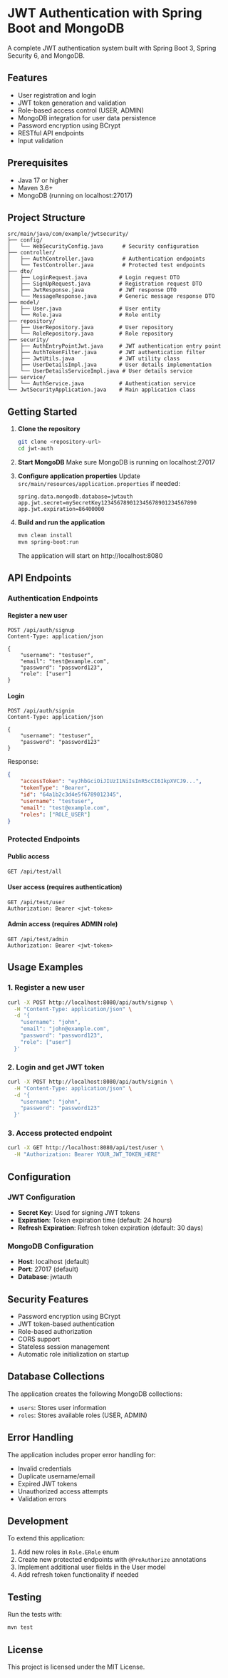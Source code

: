 # JWT Authentication with Spring Boot and MongoDB

A complete JWT authentication system built with Spring Boot 3, Spring Security 6, and MongoDB.

## Features

- User registration and login
- JWT token generation and validation
- Role-based access control (USER, ADMIN)
- MongoDB integration for user data persistence
- Password encryption using BCrypt
- RESTful API endpoints
- Input validation

## Prerequisites

- Java 17 or higher
- Maven 3.6+
- MongoDB (running on localhost:27017)

## Project Structure

```
src/main/java/com/example/jwtsecurity/
├── config/
│   └── WebSecurityConfig.java      # Security configuration
├── controller/
│   ├── AuthController.java         # Authentication endpoints
│   └── TestController.java         # Protected test endpoints
├── dto/
│   ├── LoginRequest.java          # Login request DTO
│   ├── SignUpRequest.java         # Registration request DTO
│   ├── JwtResponse.java           # JWT response DTO
│   └── MessageResponse.java       # Generic message response DTO
├── model/
│   ├── User.java                  # User entity
│   └── Role.java                  # Role entity
├── repository/
│   ├── UserRepository.java        # User repository
│   └── RoleRepository.java        # Role repository
├── security/
│   ├── AuthEntryPointJwt.java     # JWT authentication entry point
│   ├── AuthTokenFilter.java       # JWT authentication filter
│   ├── JwtUtils.java              # JWT utility class
│   ├── UserDetailsImpl.java       # User details implementation
│   └── UserDetailsServiceImpl.java # User details service
├── service/
│   └── AuthService.java           # Authentication service
└── JwtSecurityApplication.java    # Main application class
```

## Getting Started

1. **Clone the repository**
   ```bash
   git clone <repository-url>
   cd jwt-auth
   ```

2. **Start MongoDB**
   Make sure MongoDB is running on localhost:27017

3. **Configure application properties**
   Update `src/main/resources/application.properties` if needed:
   ```properties
   spring.data.mongodb.database=jwtauth
   app.jwt.secret=mySecretKey123456789012345678901234567890
   app.jwt.expiration=86400000
   ```

4. **Build and run the application**
   ```bash
   mvn clean install
   mvn spring-boot:run
   ```

   The application will start on http://localhost:8080

## API Endpoints

### Authentication Endpoints

#### Register a new user
```http
POST /api/auth/signup
Content-Type: application/json

{
    "username": "testuser",
    "email": "test@example.com",
    "password": "password123",
    "role": ["user"]
}
```

#### Login
```http
POST /api/auth/signin
Content-Type: application/json

{
    "username": "testuser",
    "password": "password123"
}
```

Response:
```json
{
    "accessToken": "eyJhbGciOiJIUzI1NiIsInR5cCI6IkpXVCJ9...",
    "tokenType": "Bearer",
    "id": "64a1b2c3d4e5f6789012345",
    "username": "testuser",
    "email": "test@example.com",
    "roles": ["ROLE_USER"]
}
```

### Protected Endpoints

#### Public access
```http
GET /api/test/all
```

#### User access (requires authentication)
```http
GET /api/test/user
Authorization: Bearer <jwt-token>
```

#### Admin access (requires ADMIN role)
```http
GET /api/test/admin
Authorization: Bearer <jwt-token>
```

## Usage Examples

### 1. Register a new user
```bash
curl -X POST http://localhost:8080/api/auth/signup \
  -H "Content-Type: application/json" \
  -d '{
    "username": "john",
    "email": "john@example.com",
    "password": "password123",
    "role": ["user"]
  }'
```

### 2. Login and get JWT token
```bash
curl -X POST http://localhost:8080/api/auth/signin \
  -H "Content-Type: application/json" \
  -d '{
    "username": "john",
    "password": "password123"
  }'
```

### 3. Access protected endpoint
```bash
curl -X GET http://localhost:8080/api/test/user \
  -H "Authorization: Bearer YOUR_JWT_TOKEN_HERE"
```

## Configuration

### JWT Configuration
- **Secret Key**: Used for signing JWT tokens
- **Expiration**: Token expiration time (default: 24 hours)
- **Refresh Expiration**: Refresh token expiration (default: 30 days)

### MongoDB Configuration
- **Host**: localhost (default)
- **Port**: 27017 (default)
- **Database**: jwtauth

## Security Features

- Password encryption using BCrypt
- JWT token-based authentication
- Role-based authorization
- CORS support
- Stateless session management
- Automatic role initialization on startup

## Database Collections

The application creates the following MongoDB collections:
- `users`: Stores user information
- `roles`: Stores available roles (USER, ADMIN)

## Error Handling

The application includes proper error handling for:
- Invalid credentials
- Duplicate username/email
- Expired JWT tokens
- Unauthorized access attempts
- Validation errors

## Development

To extend this application:
1. Add new roles in `Role.ERole` enum
2. Create new protected endpoints with `@PreAuthorize` annotations
3. Implement additional user fields in the User model
4. Add refresh token functionality if needed

## Testing

Run the tests with:
```bash
mvn test
```

## License

This project is licensed under the MIT License.
